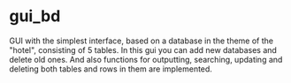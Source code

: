 # gui_bd
GUI with the simplest interface, based on a database in the theme of the "hotel", consisting of 5 tables. In this gui you can add new databases and delete old ones. And also functions for outputting, searching, updating and deleting both tables and rows in them are implemented.
